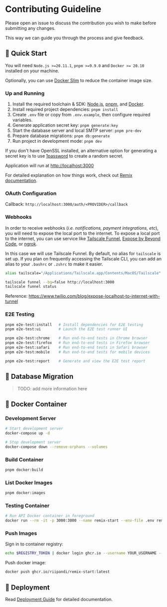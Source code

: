 # Contributing Guideline

Please open an issue to discuss the contribution you wish to make before submitting any changes.

This way we can guide you through the process and give feedback.

## 🏁 Quick Start

You will need `Node.js >=20.11.1`, `pnpm >=9.9.0` and `Docker >= 20.10` installed on your machine.

Optionally, you can use [Docker Slim][docker-slim] to reduce the container image size.

### Up and Running

1. Install the required toolchain & SDK: [Node.js][nodejs], [pnpm][pnpm], and [Docker][docker].
2. Install required project dependencies: `pnpm install`
3. Create `.env` file or copy from `.env.example`, then configure required variables.
4. Generate application secret key: `pnpm generate:key`
5. Start the database server and local SMTP server: `pnpm pre-dev`
6. Prepare database migrations: `pnpm db:generate`
7. Run project in development mode: `pnpm dev`

If you don't have OpenSSL installed, an alternative option for generating a secret key
is to use [1password][1password] to create a random secret.

Application will run at <http://localhost:3000>

For detailed explanation on how things work, check out [Remix documentation][remix-docs].

### OAuth Configuration

Callback: `http://localhost:3000/auth/<PROVIDER>/callback`

### Webhooks

In order to receive webhooks (_i.e. notifications, payment integrations, etc_), you will need
to expose the local port to the internet. To expose a local port to the internet, you can use
service like [Tailscale Funnel][tailscale], [Expose by Beyond Code][expose-dev], or [ngrok][ngrok].

In this case we will use Tailscale Funnel. By default, no alias for `tailscale` is set up.
If you plan on frequently accessing the Tailscale CLI, you can add an alias to your `.bashrc`
or `.zshrc` to make it easier.

```sh
alias tailscale="/Applications/Tailscale.app/Contents/MacOS/Tailscale"
```

```sh
tailscale funnel --bg=false http://localhost:3000
tailscale funnel status
```

Reference: https://www.twilio.com/blog/expose-localhost-to-internet-with-tunnel

### E2E Testing

```sh
pnpm e2e-test:install   # Install dependencies for E2E testing
pnpm e2e-test:ui        # Launch the E2E test runner UI

pnpm e2e-test:chrome    # Run end-to-end tests in Chrome browser
pnpm e2e-test:firefox   # Run end-to-end tests in Firefox browser
pnpm e2e-test:safari    # Run end-to-end tests in Safari browser
pnpm e2e-test:mobile    # Run end-to-end tests for mobile devices

pnpm e2e-test:report    # Generate and view the E2E test report
```

## 🔰 Database Migration

> TODO: add more information here

## 🐳 Docker Container

### Development Server

```sh
# Start development server
docker-compose up -d

# Stop development server
docker-compose down --remove-orphans --volumes
```

### Build Container

```sh
pnpm docker:build
```

### List Docker Images

```sh
pnpm docker:images
```

### Testing Container

```sh
# Run API Docker container in foreground
docker run --rm -it -p 3000:3000 --name remix-start --env-file .env remix-start
```

### Push Images

Sign in to container registry:

```sh
echo $REGISTRY_TOKEN | docker login ghcr.io --username YOUR_USERNAME --password-stdin
```

Push docker image:

```sh
docker push ghcr.io/riipandi/remix-start:latest
```

## 🚀 Deployment

Read [Deployment Guide](./DEPLOY.md) for detailed documentation.

<!-- link reference definition -->
[1password]: https://1password.com/password-generator
[docker-slim]: https://github.com/slimtoolkit/slim
[docker]: https://docs.docker.com/engine/install
[expose-dev]: https://expose.dev/
[ngrok]: https://ngrok.com/
[nodejs]: https://nodejs.org/en/download/
[pnpm]: https://pnpm.io/installation
[remix-docs]: https://remix.run/docs
[tailscale]: https://tailscale.com/kb/1223/funnel
